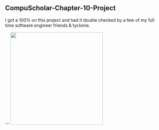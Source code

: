 ## CompuScholar-Chapter-10-Project
I got a 100% on this project and had it double checked by a few of my full time software engineer friends &amp; tyclonie.









--
<img height="300" src="https://www.logolynx.com/images/logolynx/11/11ebaa6af37bdbb007f258bd28ab487e.png"></code>
